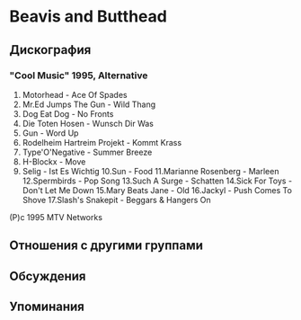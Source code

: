 # Beavis and Butthead



## Дискография

### "Cool Music" 1995, Alternative

1.  Motorhead - Ace Of Spades
2.  Mr.Ed Jumps The Gun - Wild Thang
3.  Dog Eat Dog - No Fronts
4.  Die Toten Hosen - Wunsch Dir Was
5.  Gun - Word Up
6.  Rodelheim Hartreim Projekt - Kommt Krass
7.  Type'O'Negative - Summer Breeze
8.  H-Blockx - Move
9.  Selig - Ist Es Wichtig
10.Sun - Food
11.Marianne Rosenberg - Marleen
12.Spermbirds -  Pop Song
13.Such A Surge - Schatten
14.Sick For Toys - Don't Let Me Down
15.Mary Beats Jane - Old
16.Jackyl - Push Comes To Shove
17.Slash's Snakepit - Beggars & Hangers On

(P)c 1995 MTV Networks


## Отношения с другими группами


## Обсуждения


## Упоминания

